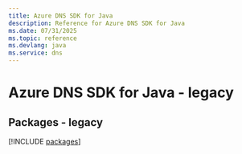 ```yaml
---
title: Azure DNS SDK for Java
description: Reference for Azure DNS SDK for Java
ms.date: 07/31/2025
ms.topic: reference
ms.devlang: java
ms.service: dns
---
```

# Azure DNS SDK for Java - legacy
## Packages - legacy
[!INCLUDE [packages](dns-index.md)]